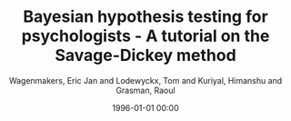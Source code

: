---
layout: post
title: Bayesian hypothesis testing for psychologists - A tutorial on the Savage-Dickey method

date: 1996-01-01 00:00
author: Wagenmakers, Eric Jan and Lodewyckx, Tom and Kuriyal, Himanshu and Grasman, Raoul
tags: ["bayes factor","hierarchical modeling","model selection","order-restrictions","random effects","statistical evidence"]
journal: Cognitive Psychology

link: https://doi.org/10.1016/j.cogpsych.2009.12.001

year: 2010
---